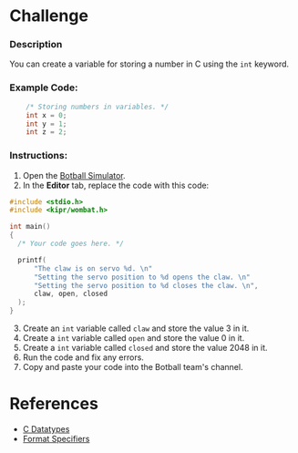 # Challenge

### Description

You can create a variable for storing a number in C using the `int` keyword.

### Example Code:

```c
    /* Storing numbers in variables. */
    int x = 0;
    int y = 1;
    int z = 2;
```

### Instructions:

1. Open the [Botball Simulator](https://www.botballacademy.org/sim).
2. In the **Editor** tab, replace the code with this code:

```c
#include <stdio.h>
#include <kipr/wombat.h>

int main()
{
  /* Your code goes here. */

  printf(
      "The claw is on servo %d. \n"
      "Setting the servo position to %d opens the claw. \n"
      "Setting the servo position to %d closes the claw. \n",
      claw, open, closed
  );
}
```

3. Create an `int` variable called `claw` and store the value 3 in it.
4. Create a `int` variable called `open` and store the value 0 in it.
5. Create a `int` variable called `closed` and store the value 2048 in it.
6. Run the code and fix any errors.
7. Copy and paste your code into the Botball team's channel.

# References

- [C Datatypes](https://www.freecodecamp.org/news/data-types-in-c-integer-floating-point-and-void-explained/)
- [Format Specifiers](https://www.freecodecamp.org/news/format-specifiers-in-c/)
